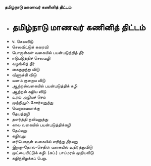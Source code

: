 **தமிழ்நாடு மாணவர் கணினித் திட்டம்**
- # தமிழ்நாடு மாணவர் கணினித் திட்டம்
- v. செலவிடு
- செலவிட்டுக் கரைவி
- பொருள்கள் வகையில் பயன்படுத்தித் தீர்
- ஈடுபடுத்திச் செலவழி
- வழங்கித் தீர்
- கைதுறந்து விடு
- வீணாக்கி விடு
- வளம் குறைய விடு
- ஆற்றல்வகையில் பயன்படுத்திக் கழி
- ஆற்றல் கழிய விடு
- உரம் அழியச் செய்
- முற்றிலும் சோர்வுறுத்து
- வெறுமையாக்கு
- தேயத்தழி
- தளர்த்தி நலிவுறுத்து
- கால வகையில் பயன்படுத்திக்கழி
- தேய்வுறு
- கழிவுறு
- எரிபொருள் வகையில் எரிந்து தீர்வுறு
- இறகு-தோல்-செதிள் வகையில் உதிர்த்துவிடு
- முட்டையிட்டுக் கழி. (கப்.) பாய்மரம் முறியவிடு
- கழிந்திழக்கப் பெறு.

